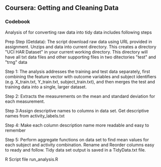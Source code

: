## Coursera: Getting and Cleaning Data
### Codebook

Analysis of for converting raw data into tidy data includes following steps

Prep Step (Getdata): The script download raw data using URL provided in assignment.
Unzips and data into current directory.
This creates a directory "UCI HAR Dataset" in your current working directory.
This directory will have all txt data files and other supporting files in two ditectories "test" and "trng" data

Step 1: The analysis addresses the training and test data separately, 
first combining the feature vector with outcome variables and subject identifiers 
(e.g. X_train.txt, Y_train.txt, subject_train.txt), and then merges the test and training data into a single, larger dataset.

Step 2: Extracts the measurements on the mean and standard deviation for each measurement.
  
Step 3:Assign descriptive names to columns in data set. Get descriptive names from activity_labels.txt

Step 4: Make each column description name more readable and easy to remember

Step 5: Perform aggregate functions on data set to find mean values for each subject and activity combination.
Rename and Reorder columns easy to ready and follow.
Tidy data set output is saved in a TidyData.txt file.

R Script file run_analysis.R
